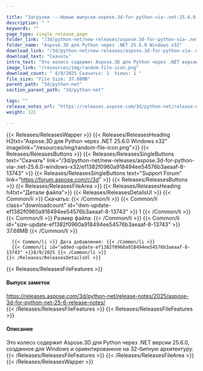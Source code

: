 ```yaml
---

title: "Загрузки ---Новые выпуски-aspose.3d-for-python-via-.net-25.6.0-windows-x32"
description: " "
keywords: ""
page_type: single_release_page
folder_link: "/3d/python-net/new-releases/aspose.3d-for-python-via-.net-25.6.0-windows-x32/"
folder_name: "Aspose.3D для Python через .NET 25.6.0 Windows x32"
download_link: "/3d/python-net/new-releases/aspose.3d-for-python-via-.net-25.6.0-windows-x32/ef1382f0960a918494ee54576b3aeaaf-8-13743"
download_text: "Скачать"
intro_text: "Это колесо содержит Aspose.3D для Python через .NET версии 25.6.0, созданное для Windows и ориентированное на 32-битную архитектуру."
image_link: "/resources/img/random-file-icon.png"
download_count: " 8/9/2025 Скачатьs: 1  Views: 1 "
file_size: "File Size: 37.68MB"
parent_path: "3d/python-net"
section_parent_path: "3d/python-net"

tags: ""
release_notes_url: "https://releases.aspose.com/3d/python-net/release-notes/2025/aspose-3d-for-python-net-25-6-release-notes/"
weight: 121

---
```


{{< Releases/ReleasesWapper >}}
  {{< Releases/ReleasesHeading H2txt="Aspose.3D для Python через .NET 25.6.0 Windows x32" imagelink="/resources/img/random-file-icon.png">}}
  {{< Releases/ReleasesButtons >}}
    {{< Releases/ReleasesSingleButtons text="Скачать" link="/3d/python-net/new-releases/aspose.3d-for-python-via-.net-25.6.0-windows-x32/ef1382f0960a918494ee54576b3aeaaf-8-13743" >}}
    {{< Releases/ReleasesSingleButtons text="Support Forum" link="https://forum.aspose.com/c/3d" >}}
  {{< Releases/ReleasesButtons >}}
  {{< Releases/ReleasesFileArea >}}
    {{< Releases/ReleasesHeading h4txt="Детали файла">}}
    {{< Releases/ReleasesDetailsUl >}}
      {{< Common/li >}} Скачатьs: {{< /Common/li >}}
      {{< Common/li class="downloadcount" id="dwn-update-ef1382f0960a918494ee54576b3aeaaf-8-13743" >}} 1 {{< /Common/li >}}
      {{< Common/li >}} Размер файла: {{< /Common/li >}}
      {{< Common/li id="size-update-ef1382f0960a918494ee54576b3aeaaf-8-13743" >}} 37.68MB {{< /Common/li >}}

      {{< Common/li >}} Дата добавления: {{< /Common/li >}}
      {{< Common/li id="added-update-ef1382f0960a918494ee54576b3aeaaf-8-13743" >}}8/9/2025 {{< /Common/li >}}
    {{< /Releases/ReleasesDetailsUl >}}

  {{< Releases/ReleasesFileFeatures >}}
      <h4>Выпуск заметок</h4><div><a href='https://releases.aspose.com/3d/python-net/release-notes/2025/aspose-3d-for-python-net-25-6-release-notes/'>https://releases.aspose.com/3d/python-net/release-notes/2025/aspose-3d-for-python-net-25-6-release-notes/</a></div>
  {{< /Releases/ReleasesFileFeatures >}}
  {{< Releases/ReleasesFileFeatures >}}
      <h4>Описание</h4><div class="HTMLDescription">Это колесо содержит Aspose.3D для Python через .NET версии 25.6.0, созданное для Windows и ориентированное на 32-битную архитектуру.</div>
  {{< /Releases/ReleasesFileFeatures >}}
 {{< /Releases/ReleasesFileArea >}}
{{< /Releases/ReleasesWapper >}}


